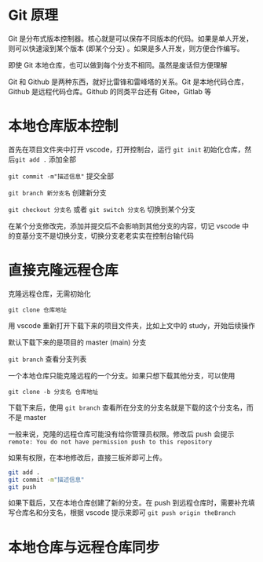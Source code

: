 # Git 原理

Git 是分布式版本控制器。核心就是可以保存不同版本的代码。如果是单人开发，则可以快速滚到某个版本 (即某个分支) 。如果是多人开发，则方便合作编写。

即使 Git 本地仓库，也可以做到每个分支不相同。虽然是废话但方便理解

Git 和 Github 是两种东西，就好比雷锋和雷峰塔的关系。Git 是本地代码仓库，Github 是远程代码仓库。Github 的同类平台还有 Gitee，Gitlab 等



# 本地仓库版本控制

首先在项目文件夹中打开 vscode，打开控制台，运行 `git init` 初始化仓库，然后`git add .` 添加全部

`git commit -m"描述信息"` 提交全部

`git branch 新分支名` 创建新分支

`git checkout 分支名` 或者 `git switch 分支名` 切换到某个分支

在某个分支修改完，添加并提交后不会影响到其他分支的内容，切记 vscode 中的变基分支不是切换分支，切换分支老老实实在控制台输代码



# 直接克隆远程仓库

克隆远程仓库，无需初始化

`git clone 仓库地址`

用 vscode 重新打开下载下来的项目文件夹，比如上文中的 study，开始后续操作

默认下载下来的是项目的 master (main) 分支

`git branch` 查看分支列表

一个本地仓库只能克隆远程的一个分支。如果只想下载其他分支，可以使用

`git clone -b 分支名 仓库地址`

下载下来后，使用 `git branch` 查看所在分支的分支名就是下载的这个分支名，而不是 master

一般来说，克隆的远程仓库可能没有给你管理员权限。修改后 push 会提示  `remote: You do not have permission push to this repository` 

如果有权限，在本地修改后，直接三板斧即可上传。

```bash
git add .
git commit -m"描述信息"
git push
```

如果下载后，又在本地仓库创建了新的分支。在 push 到远程仓库时，需要补充填写仓库名和分支名，根据 vscode 提示来即可 `git push origin theBranch`



# 本地仓库与远程仓库同步